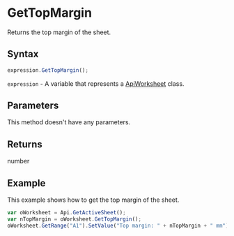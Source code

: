 # GetTopMargin

Returns the top margin of the sheet.

## Syntax

```javascript
expression.GetTopMargin();
```

`expression` - A variable that represents a [ApiWorksheet](../ApiWorksheet.md) class.

## Parameters

This method doesn't have any parameters.

## Returns

number

## Example

This example shows how to get the top margin of the sheet.

```javascript
var oWorksheet = Api.GetActiveSheet();
var nTopMargin = oWorksheet.GetTopMargin();
oWorksheet.GetRange("A1").SetValue("Top margin: " + nTopMargin + " mm");
```
